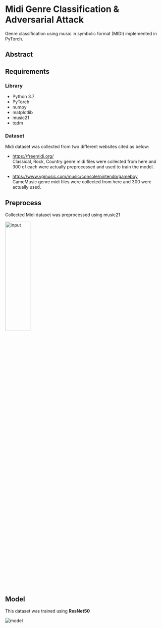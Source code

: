 # Midi Genre Classification & Adversarial Attack
Genre classification using music in symbolic format (MIDI) implemented in PyTorch. 

## Abstract


## Requirements
### Library
* Python 3.7
* PyTorch
* numpy
* matplotlib
* music21
* tqdm

### Dataset
Midi dataset was collected from two different websites cited as below:
* https://freemidi.org/   
Classical, Rock, Country genre midi files were collected from here and 300 of each were actually preprocessed and used to train the model.

- https://www.vgmusic.com/music/console/nintendo/gameboy   
GameMusic genre midi files were collected from here and 300 were actually used.

## Preprocess
Collected Midi dataset was preprocessed using music21

<img src="https://user-images.githubusercontent.com/56469754/86505898-feab3080-be04-11ea-8ae6-90d8623352b4.jpg" width="40%" height="30%" title="input"></img><br/>

## Model
This dataset was trained using **ResNet50**

![model](https://user-images.githubusercontent.com/56469754/86505899-01a62100-be05-11ea-81bb-174b37f66344.jpg)   

